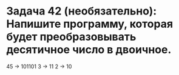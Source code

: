 # Задача 42 (необязательно): Напишите программу, которая будет преобразовывать десятичное число в двоичное.

45 -> 101101
3 -> 11
2 -> 10